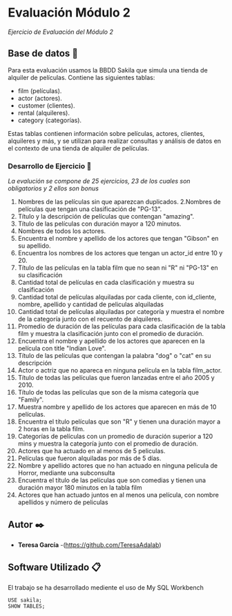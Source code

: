 
# Evaluación Módulo 2

_Ejercicio de Evaluación del Módulo 2_

## Base de datos 🚀
Para esta evaluación usamos  la BBDD Sakila  que simula una tienda de alquiler de películas. Contiene las siguientes tablas:
* film (películas).
* actor (actores).
* customer (clientes).
* rental (alquileres).
* category (categorías).

Estas tablas contienen información sobre películas, actores, clientes, alquileres y más, y se utilizan para realizar consultas y análisis de datos en el contexto de una tienda de alquiler de películas.

### Desarrollo de Ejercicio 🔧

_La evalución se compone de 25 ejercicios, 23 de los cuales son obligatorios y 2 ellos son bonus_

1. Nombres de las películas sin que aparezcan duplicados.
2.Nombres de películas que tengan una clasificación de "PG-13".
3. Título y la descripción de  películas que contengan "amazing".
4. Título de  las películas con duración mayor a 120 minutos.
5.  Nombres  de todos los actores.
6.  Encuentra el nombre y apellido de los actores que tengan "Gibson" en su apellido.
7.  Encuentra los nombres de los actores que tengan un actor_id entre 10 y 20.
8.  Título de las películas en la tabla film que no sean ni "R" ni "PG-13" en su clasificación
9.  Cantidad total de películas en cada clasificación  y muestra su clasificación
10. Cantidad total de películas alquiladas por cada cliente, con id_cliente, nombre, apellido y cantidad de peliculas alquiladas
11. Cantidad total de películas alquiladas por categoría y muestra el nombre de la categoría junto con el recuento de alquileres.
12. Promedio de duración de las películas para cada clasificación de la tabla film y  muestra la clasificación junto con el promedio de duración.
13. Encuentra el nombre y apellido de los actores que aparecen en la película con title "Indian Love".
14. Título de  las películas que contengan la palabra "dog" o "cat" en su descripción
15. Actor o actriz que no apareca en ninguna película en la tabla film_actor.
16. Título de todas las películas que fueron lanzadas entre el año 2005 y 2010.
17. Título de todas las películas que son de la misma categoría que "Family".
18. Muestra  nombre y apellido de los actores que aparecen en más de 10 películas.
19. Encuentra el título  películas que son "R" y tienen una duración mayor a 2 horas en la tabla film.
20. Categorías de películas con un promedio de duración superior a 120 mins y  muestra la categoría junto con el promedio de duración.
21. Actores que ha actuado en al menos de 5 peliculas.
22. Películas que fueron alquiladas por más de 5 días.
23. Nombre y apellido actores que no han actuado en ninguna pelicula de Horror, mediante una subconsulta
24. Encuentra el título de las películas que son comedias y tienen una duración mayor 180 minutos en la tabla film
25. Actores que han actuado juntos en al menos una película, con nombre apellidos y número de peliculas

## Autor ✒️

* **Teresa García**  -(https://github.com/TeresaAdalab)

## Software Utilizado 📋

El trabajo se ha desarrollado mediente el uso de My SQL Workbench

```
USE sakila;
SHOW TABLES;
```

